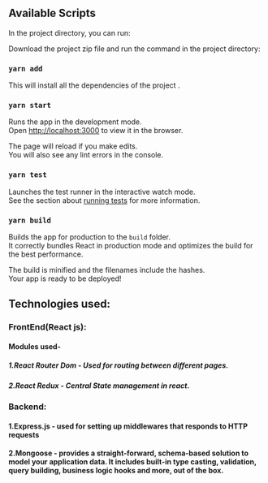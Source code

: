 
## Available Scripts

In the project directory, you can run:

Download the project zip file and run the command in the project directory:

### `yarn add`
This will install all the dependencies of the project .


### `yarn start`

Runs the app in the development mode.<br />
Open [http://localhost:3000](http://localhost:3000) to view it in the browser.

The page will reload if you make edits.<br />
You will also see any lint errors in the console.

### `yarn test`

Launches the test runner in the interactive watch mode.<br />
See the section about [running tests](https://facebook.github.io/create-react-app/docs/running-tests) for more information.

### `yarn build`

Builds the app for production to the `build` folder.<br />
It correctly bundles React in production mode and optimizes the build for the best performance.

The build is minified and the filenames include the hashes.<br />
Your app is ready to be deployed!


## Technologies used:

### FrontEnd(React js):
#### Modules used-
##### 1.React Router Dom - Used for routing between different pages.
##### 2.React Redux - Central State management in react.

### Backend:
#### 1.Express.js - used for setting up middlewares that responds to HTTP requests
#### 2.Mongoose - provides a straight-forward, schema-based solution to model your application data. It includes built-in type casting, validation, query building, business logic hooks and more, out of the box.


